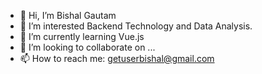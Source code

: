 - 👋 Hi, I’m Bishal Gautam
- 👀 I’m interested Backend Technology and Data Analysis.
- 🌱 I’m currently learning Vue.js
- 💞️ I’m looking to collaborate on ...
- 📫 How to reach me: getuserbishal@gmail.com

